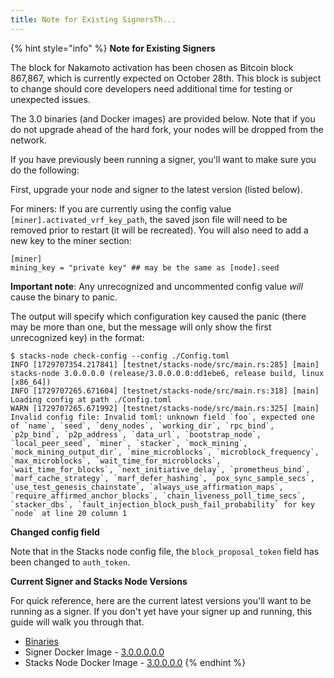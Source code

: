 ```yaml
---
title: Note for Existing SignersTh...
---
```


{% hint style="info" %}
**Note for Existing Signers**

The block for Nakamoto activation has been chosen as Bitcoin block 867,867, which is currently expected on October 28th. This block is subject to change should core developers need additional time for testing or unexpected issues.

The 3.0 binaries (and Docker images) are provided below. Note that if you do not upgrade ahead of the hard fork, your nodes will be dropped from the network.

If you have previously been running a signer, you'll want to make sure you do the following:

First, upgrade your node and signer to the latest version (listed below).

For miners: If you are currently using the config value `[miner].activated_vrf_key_path`, the saved json file will need to be removed prior to restart (it will be recreated). You will also need to add a new key to the miner section:

```
[miner]
mining_key = "private key" ## may be the same as [node].seed
```

**Important note**: Any unrecognized and uncommented config value _will_ cause the binary to panic.

The output will specify which configuration key caused the panic (there may be more than one, but the message will only show the first unrecognized key) in the format:

```
$ stacks-node check-config --config ./Config.toml
INFO [1729707354.217841] [testnet/stacks-node/src/main.rs:285] [main] stacks-node 3.0.0.0.0 (release/3.0.0.0.0:dd1ebe6, release build, linux [x86_64])
INFO [1729707265.671604] [testnet/stacks-node/src/main.rs:318] [main] Loading config at path ./Config.toml
WARN [1729707265.671992] [testnet/stacks-node/src/main.rs:325] [main] Invalid config file: Invalid toml: unknown field `foo`, expected one of `name`, `seed`, `deny_nodes`, `working_dir`, `rpc_bind`, `p2p_bind`, `p2p_address`, `data_url`, `bootstrap_node`, `local_peer_seed`, `miner`, `stacker`, `mock_mining`, `mock_mining_output_dir`, `mine_microblocks`, `microblock_frequency`, `max_microblocks`, `wait_time_for_microblocks`, `wait_time_for_blocks`, `next_initiative_delay`, `prometheus_bind`, `marf_cache_strategy`, `marf_defer_hashing`, `pox_sync_sample_secs`, `use_test_genesis_chainstate`, `always_use_affirmation_maps`, `require_affirmed_anchor_blocks`, `chain_liveness_poll_time_secs`, `stacker_dbs`, `fault_injection_block_push_fail_probability` for key `node` at line 20 column 1
```

**Changed config field**

Note that in the Stacks node config file, the `block_proposal_token` field has been changed to `auth_token`.

**Current Signer and Stacks Node Versions**

For quick reference, here are the current latest versions you'll want to be running as a signer. If you don't yet have your signer up and running, this guide will walk you through that.

* [Binaries](https://github.com/stacks-network/stacks-core/releases/latest)
* Signer Docker Image - [3.0.0.0.0.0](https://hub.docker.com/layers/blockstack/stacks-signer/3.0.0.0.0.0/images/sha256-5406912473befe62ce21f1630908b01960bae29b7bef306fd5669037ac8e112b?context=explore)
* Stacks Node Docker Image - [3.0.0.0.0](https://hub.docker.com/layers/blockstack/stacks-core/3.0.0.0.0/images/sha256-7e0ce69dff7198ce0dd0f44676f065abd6f834ed6d9a396856a36fd422ba6134?context=explore)
{% endhint %}
